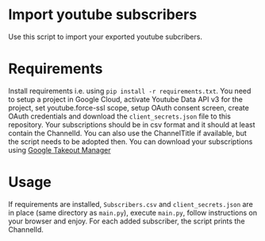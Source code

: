 # Import youtube subscribers

Use this script to import your exported youtube subcribers. 

# Requirements
Install requirements i.e. using  `pip install -r requirements.txt`.
You need to setup a project in Google Cloud, activate Youtube Data API v3 for the project, set youtube.force-ssl scope, setup OAuth consent screen, create OAuth credentials and download the `client_secrets.json` file to this repository. 
Your subscriptions should be in csv format and it should at least contain the ChannelId. You can also use the ChannelTitle if available, but the script needs to be adopted then. You can download your subscriptions using [Google Takeout Manager](https://takeout.google.com/takeout/custom/youtube)

# Usage
If requirements are installed, `Subscribers.csv` and `client_secrets.json` are in place (same directory as `main.py`), execute `main.py`, follow instructions on your browser and enjoy. 
For each added subscriber, the script prints the ChannelId.
